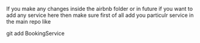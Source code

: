 If you make any changes inside the airbnb folder or in future if you want to add any service here then make sure first of all add you particulr service in the main repo like

git add BookingService
